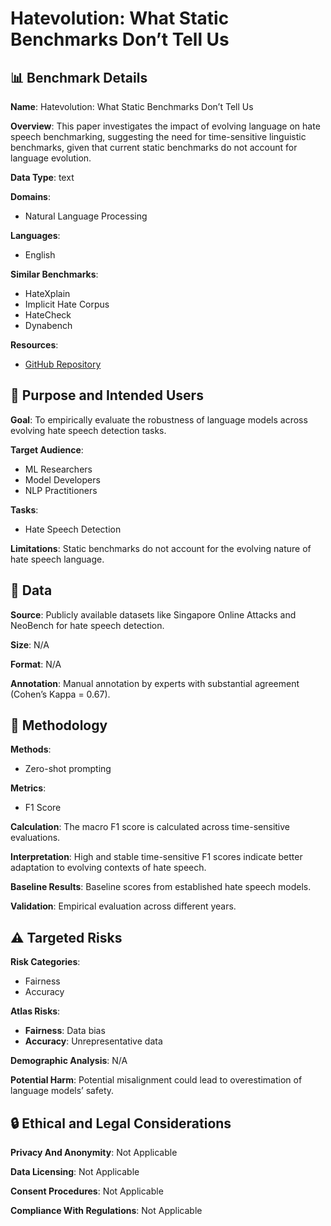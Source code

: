 # Hatevolution: What Static Benchmarks Don’t Tell Us

## 📊 Benchmark Details

**Name**: Hatevolution: What Static Benchmarks Don’t Tell Us

**Overview**: This paper investigates the impact of evolving language on hate speech benchmarking, suggesting the need for time-sensitive linguistic benchmarks, given that current static benchmarks do not account for language evolution.

**Data Type**: text

**Domains**:
- Natural Language Processing

**Languages**:
- English

**Similar Benchmarks**:
- HateXplain
- Implicit Hate Corpus
- HateCheck
- Dynabench

**Resources**:
- [GitHub Repository](https://github.com/ChiaraDiBonaventura/hatevolution/tree/main)

## 🎯 Purpose and Intended Users

**Goal**: To empirically evaluate the robustness of language models across evolving hate speech detection tasks.

**Target Audience**:
- ML Researchers
- Model Developers
- NLP Practitioners

**Tasks**:
- Hate Speech Detection

**Limitations**: Static benchmarks do not account for the evolving nature of hate speech language.

## 💾 Data

**Source**: Publicly available datasets like Singapore Online Attacks and NeoBench for hate speech detection.

**Size**: N/A

**Format**: N/A

**Annotation**: Manual annotation by experts with substantial agreement (Cohen’s Kappa = 0.67).

## 🔬 Methodology

**Methods**:
- Zero-shot prompting

**Metrics**:
- F1 Score

**Calculation**: The macro F1 score is calculated across time-sensitive evaluations.

**Interpretation**: High and stable time-sensitive F1 scores indicate better adaptation to evolving contexts of hate speech.

**Baseline Results**: Baseline scores from established hate speech models.

**Validation**: Empirical evaluation across different years.

## ⚠️ Targeted Risks

**Risk Categories**:
- Fairness
- Accuracy

**Atlas Risks**:
- **Fairness**: Data bias
- **Accuracy**: Unrepresentative data

**Demographic Analysis**: N/A

**Potential Harm**: Potential misalignment could lead to overestimation of language models’ safety.

## 🔒 Ethical and Legal Considerations

**Privacy And Anonymity**: Not Applicable

**Data Licensing**: Not Applicable

**Consent Procedures**: Not Applicable

**Compliance With Regulations**: Not Applicable
